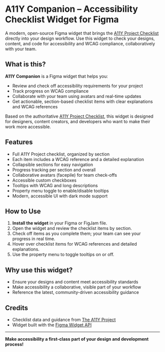 # A11Y Companion – Accessibility Checklist Widget for Figma

A modern, open-source Figma widget that brings the [A11Y Project Checklist](https://www.a11yproject.com/checklist/) directly into your design workflow. Use this widget to check your designs, content, and code for accessibility and WCAG compliance, collaboratively with your team.

## What is this?

**A11Y Companion** is a Figma widget that helps you:

- Review and check off accessibility requirements for your project
- Track progress on WCAG compliance
- Collaborate with your team using avatars and real-time updates
- Get actionable, section-based checklist items with clear explanations and WCAG references

Based on the authoritative [A11Y Project Checklist](https://www.a11yproject.com/checklist/), this widget is designed for designers, content creators, and developers who want to make their work more accessible.

## Features

- Full A11Y Project checklist, organized by section
- Each item includes a WCAG reference and a detailed explanation
- Collapsible sections for easy navigation
- Progress tracking per section and overall
- Collaborative avatars (facepile) for team check-offs
- Accessible custom checkboxes
- Tooltips with WCAG and long descriptions
- Property menu toggle to enable/disable tooltips
- Modern, accessible UI with dark mode support

## How to Use

1. **Install the widget** in your Figma or FigJam file.
2. Open the widget and review the checklist items by section.
3. Check off items as you complete them; your team can see your progress in real time.
4. Hover over checklist items for WCAG references and detailed explanations.
5. Use the property menu to toggle tooltips on or off.

## Why use this widget?

- Ensure your designs and content meet accessibility standards
- Make accessibility a collaborative, visible part of your workflow
- Reference the latest, community-driven accessibility guidance

## Credits

- Checklist data and guidance from [The A11Y Project](https://www.a11yproject.com/checklist/)
- Widget built with the [Figma Widget API](https://www.figma.com/widget-docs/api/api-reference/)

---

**Make accessibility a first-class part of your design and development process!**
